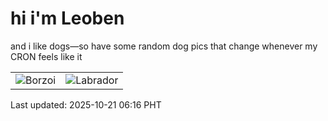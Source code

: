 # hi i'm Leoben

and i like dogs—so have some random dog pics that change whenever my CRON feels like it

|  |  |
|--------|----------|
| ![Borzoi](https://random-dog-vercel.vercel.app/api/random-borzoi?v=1760998610) | ![Labrador](https://random-dog-vercel.vercel.app/api/random-labrador?v=1760998610) |

Last updated: 2025-10-21 06:16 PHT
